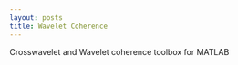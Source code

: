 ```yaml
---
layout: posts
title: Wavelet Coherence
---
```


Crosswavelet and Wavelet coherence toolbox for MATLAB


